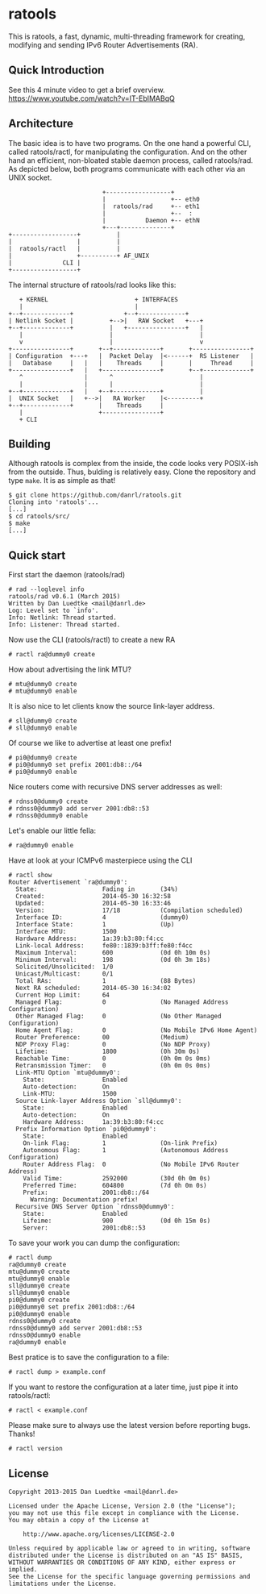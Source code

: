 ratools
=======

This is ratools, a fast, dynamic, multi-threading framework for creating,
modifying and sending IPv6 Router Advertisements (RA).


Quick Introduction
------------------

See this 4 minute video to get a brief overview.
https://www.youtube.com/watch?v=IT-EbIMABqQ


Architecture
------------

The basic idea is to have two programs. On the one hand a
powerful CLI, called ratools/ractl, for manipulating the
configuration. And on the other hand an efficient, non-bloated
stable daemon process, called ratools/rad. As depicted below,
both programs communicate with each other via an UNIX socket.


                              +------------------+
                              |                  +-- eth0
                              |  ratools/rad     +-- eth1
                              |                  +--  :
                              |           Daemon +-- ethN
                              +---+--------------+
    +------------------+          |
    |                  |          |
    |  ratools/ractl   |          |
    |                  +----------+ AF_UNIX
    |              CLI |
    +------------------+


The internal structure of ratools/rad looks like this:



       + KERNEL                        + INTERFACES
       |                               |
    +--+-------------+              +--+-------------+
    | Netlink Socket |          +-->|   RAW Socket   +---+
    +--+-------------+          |   +----------------+   |
       |                        |                        |
       v                        |                        v
    +----------------+       +--+-------------+       +----------------+
    | Configuration  +---+   |  Packet Delay  |<------+  RS Listener   |
    |   Database     |   |   |    Threads     |       |     Thread     |
    +----------------+   |   +----------------+       +--+-------------+
       ^                 |      ^                        |
       |                 |      |                        |
    +--+-------------+   |   +--+-------------+          |
    |  UNIX Socket   |   +-->|   RA Worker    |<---------+
    +--+-------------+       |    Threads     |
       |                     +----------------+
       + CLI



Building
--------

Although ratools is complex from the inside, the code looks very POSIX-ish from
the outside. Thus, bulding is relatively easy. Clone the repository and type
`make`. It is as simple as that!

    $ git clone https://github.com/danrl/ratools.git
    Cloning into 'ratools'...
    [...]
    $ cd ratools/src/
    $ make
    [...]


Quick start
-----------

First start the daemon (ratools/rad)

    # rad --loglevel info
    ratools/rad v0.6.1 (March 2015)
    Written by Dan Luedtke <mail@danrl.de>
    Log: Level set to `info'.
    Info: Netlink: Thread started.
    Info: Listener: Thread started.

Now use the CLI (ratools/ractl) to create a new RA

    # ractl ra@dummy0 create

How about advertising the link MTU?

    # mtu@dummy0 create
    # mtu@dummy0 enable

It is also nice to let clients know the source link-layer address.

    # sll@dummy0 create
    # sll@dummy0 enable

Of course we like to advertise at least one prefix!

    # pi0@dummy0 create
    # pi0@dummy0 set prefix 2001:db8::/64
    # pi0@dummy0 enable

Nice routers come with recursive DNS server addresses as well:

    # rdnss0@dummy0 create
    # rdnss0@dummy0 add server 2001:db8::53
    # rdnss0@dummy0 enable

Let's enable our little fella:

    # ra@dummy0 enable

Have at look at your ICMPv6 masterpiece using the CLI

    # ractl show
    Router Advertisement `ra@dummy0':
      State:                  Fading in       (34%)
      Created:                2014-05-30 16:32:58
      Updated:                2014-05-30 16:33:46
      Version:                17/18           (Compilation scheduled)
      Interface ID:           4               (dummy0)
      Interface State:        1               (Up)
      Interface MTU:          1500
      Hardware Address:       1a:39:b3:80:f4:cc
      Link-local Address:     fe80::1839:b3ff:fe80:f4cc
      Maximum Interval:       600             (0d 0h 10m 0s)
      Minimum Interval:       198             (0d 0h 3m 18s)
      Solicited/Unsolicited:  1/0
      Unicast/Multicast:      0/1
      Total RAs:              1               (88 Bytes)
      Next RA scheduled:      2014-05-30 16:34:02
      Current Hop Limit:      64
      Managed Flag:           0               (No Managed Address Configuration)
      Other Managed Flag:     0               (No Other Managed Configuration)
      Home Agent Flag:        0               (No Mobile IPv6 Home Agent)
      Router Preference:      00              (Medium)
      NDP Proxy Flag:         0               (No NDP Proxy)
      Lifetime:               1800            (0h 30m 0s)
      Reachable Time:         0               (0h 0m 0s 0ms)
      Retransmission Timer:   0               (0h 0m 0s 0ms)
      Link-MTU Option `mtu@dummy0':
        State:                Enabled
        Auto-detection:       On
        Link-MTU:             1500
      Source Link-layer Address Option `sll@dummy0':
        State:                Enabled
        Auto-detection:       On
        Hardware Address:     1a:39:b3:80:f4:cc
      Prefix Information Option `pi0@dummy0':
        State:                Enabled
        On-link Flag:         1               (On-link Prefix)
        Autonomous Flag:      1               (Autonomous Address Configuration)
        Router Address Flag:  0               (No Mobile IPv6 Router Address)
        Valid Time:           2592000         (30d 0h 0m 0s)
        Preferred Time:       604800          (7d 0h 0m 0s)
        Prefix:               2001:db8::/64
          Warning: Documentation prefix!
      Recursive DNS Server Option `rdnss0@dummy0':
        State:                Enabled
        Lifeime:              900             (0d 0h 15m 0s)
        Server:               2001:db8::53


To save your work you can dump the configuration:

    # ractl dump
    ra@dummy0 create
    mtu@dummy0 create
    mtu@dummy0 enable
    sll@dummy0 create
    sll@dummy0 enable
    pi0@dummy0 create
    pi0@dummy0 set prefix 2001:db8::/64
    pi0@dummy0 enable
    rdnss0@dummy0 create
    rdnss0@dummy0 add server 2001:db8::53
    rdnss0@dummy0 enable
    ra@dummy0 enable

Best pratice is to save the configuration to a file:

    # ractl dump > example.conf

If you want to restore the configuration at a later time, just pipe it into
ratools/ractl:

    # ractl < example.conf

Please make sure to always use the latest version before reporting bugs. Thanks!

    # ractl version


License
-------

    Copyright 2013-2015 Dan Luedtke <mail@danrl.de>

    Licensed under the Apache License, Version 2.0 (the "License");
    you may not use this file except in compliance with the License.
    You may obtain a copy of the License at

        http://www.apache.org/licenses/LICENSE-2.0

    Unless required by applicable law or agreed to in writing, software
    distributed under the License is distributed on an "AS IS" BASIS,
    WITHOUT WARRANTIES OR CONDITIONS OF ANY KIND, either express or implied.
    See the License for the specific language governing permissions and
    limitations under the License.
